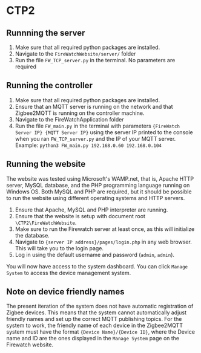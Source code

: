 # CTP2

## Runnning the server
  1. Make sure that all required python packages are installed.
  2. Navigate to the `FireWatchWebsite/server/` folder
  3. Run the file `FW_TCP_server.py` in the terminal. No parameters are required

## Running the controller
  1. Make sure that all required python packages are installed.
  2. Ensure that an MQTT server is running on the network and that Zigbee2MQTT is running on the controller machine.
  3. Navigate to the FireWatchApplication folder
  4. Run the file `FW_main.py` in the terminal with parameters `{FireWatch Server IP} {MQTT Server IP}` using the server IP printed to the console when you ran `FW_TCP_server.py` and the IP of your MQTT server. Example: `python3 FW_main.py 192.168.0.60 192.168.0.104`

## Running the website
The website was tested using Microsoft's WAMP.net, that is, Apache HTTP server, MySQL database, and the PHP programming language running on Windows OS. Both MySQL and PHP are required, but it should be possible to run the website using different operating systems and HTTP servers. 
  1. Ensure that Apache, MySQL and PHP interpreter are running.
  2. Ensure that the website is setup with document root `\CTP2\FireWatchWebsite`.
  3. Make sure to run the Firewatch server at least once, as this will initialize the database.
  4. Navigate to `{server IP address}/pages/login.php` in any web browser. This will take you to the login page.
  5. Log in using the default username and password (`admin`, `admin`).

You will now have access to the system dashboard. You can click `Manage System` to access the device management system.

## Note on device friendly names
The present iteration of the system does not have automatic registration of Zigbee devices. This means that the system cannot automatically adjust friendly names and set up the correct MQTT publishing topics. For the system to work, the friendly name of each device in the Zigbee2MQTT system must have the format `{Device Name}/{Device ID}`, where the Device name and ID are the ones displayed in the `Manage System` page on the Firewatch website.
